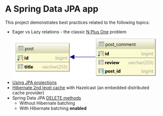 # A Spring Data JPA app

This project demonstrates best practices related to the following topics:
* Eager vs Lazy relations - the classic [N Plus One](src/test/java/com/att/training/spring/boot/demo/nplusone/NPlusOneTest.java) problem
![img.png](images/img.png)
* [Using JPA projections](src/test/java/com/att/training/spring/boot/demo/projections/ProjectionTest.java)
* [Hibernate 2nd level cache](src/test/java/com/att/training/spring/boot/demo/cache/L2CacheTest.java) with Hazelcast (an embedded distributed cache provider) 
* Spring Data JPA [DELETE methods](src/test/java/com/att/training/spring/boot/demo/bulk/MultipleStatementVsBulkDeleteTest.java)
  * Without Hibernate batching
  * With Hibernate batching **enabled**
  

  